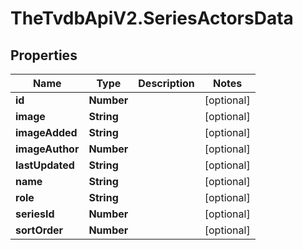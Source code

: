 # TheTvdbApiV2.SeriesActorsData

## Properties
Name | Type | Description | Notes
------------ | ------------- | ------------- | -------------
**id** | **Number** |  | [optional] 
**image** | **String** |  | [optional] 
**imageAdded** | **String** |  | [optional] 
**imageAuthor** | **Number** |  | [optional] 
**lastUpdated** | **String** |  | [optional] 
**name** | **String** |  | [optional] 
**role** | **String** |  | [optional] 
**seriesId** | **Number** |  | [optional] 
**sortOrder** | **Number** |  | [optional] 


